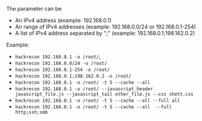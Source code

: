 The <ips> parameter can be 
- An IPv4 address (example: 192.168.0.1)
- An range of IPv4 addresses (example: 192.168.0.0/24 or 192.168.0.1-254)
- A list of IPv4 address separated by ";" (example: 192.168.0.1;198.162.0.2)

Example:
* `hackrecon 192.168.0.1 -o /root/`,
* `hackrecon 192.168.0.0/24 -o /root/`
* `hackrecon 192.168.0.1-254 -o /root/`
* `hackrecon 192.168.0.1;198.162.0.2 -o /root/`
* `hackrecon 192.168.0.1 -o /root/ -t 5 --cache --all `
* `hackrecon 192.168.0.1 -o /root/ --javascript_header javascript_file.js --javascript_tail other_file.js --css shett.css`
* `hackrecon 192.168.0.1 -o /root/ -t 5 --cache --all --full all`
* `hackrecon 192.168.0.1 -o /root/ -t 5 --cache --all  --full http;ssh;smb`